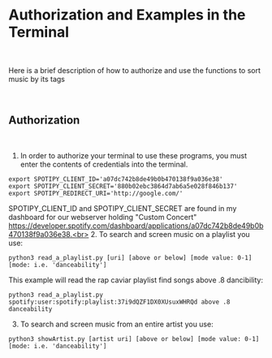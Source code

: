 <h1>Authorization and Examples in the Terminal</h1> <br>
<p>Here is a brief description of how to authorize and use the functions to sort music by its tags</p><br>
<h2>Authorization</h2><br>

  1. In order to authorize your terminal to use these programs, you must enter the contents of credentials into the terminal.
```
export SPOTIPY_CLIENT_ID='a07dc742b8de49b0b470138f9a036e38'
export SPOTIPY_CLIENT_SECRET='880b02ebc3864d7ab6a5e028f846b137'
export SPOTIPY_REDIRECT_URI='http://google.com/'
```
  SPOTIPY_CLIENT_ID and SPOTIPY_CLIENT_SECRET are found in my dashboard for our webserver holding "Custom Concert" https://developer.spotify.com/dashboard/applications/a07dc742b8de49b0b470138f9a036e38.<br>
  2. To search and screen music on a playlist you use:
```
python3 read_a_playlist.py [uri] [above or below] [mode value: 0-1] [mode: i.e. 'danceability']
```
  This example will read the rap caviar playlist find songs above .8 dancibility:
```
python3 read_a_playlist.py spotify:user:spotify:playlist:37i9dQZF1DX0XUsuxWHRQd above .8 danceability
```
  3. To search and screen music from an entire artist you use:
```
python3 showArtist.py [artist uri] [above or below] [mode value: 0-1] [mode: i.e. 'danceability']
